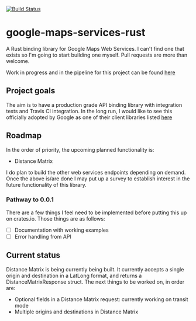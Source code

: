 [![Build Status](https://travis-ci.org/vignesh-sankaran/google-maps-services-rust.svg?branch=master)](https://travis-ci.org/vignesh-sankaran/google-maps-services-rust)
# google-maps-services-rust
A Rust binding library for Google Maps Web Services. I can't find one that exists so I'm going to start building one myself. Pull requests are more than welcome.

Work in progress and in the pipeline for this project can be found [here](https://tree.taiga.io/project/backend_dev-google-web-services-rust/kanban "Kanban for google-web-services-rust")

## Project goals
The aim is to have a production grade API binding library with integration tests and Travis CI integration. In the long run, I would like to see this officially adopted by Google as one of their client libraries listed [here](https://developers.google.com/maps/documentation/distance-matrix/client-library "Google Maps Web Services official client libraries")

## Roadmap
In the order of priority, the upcoming planned functionality is:
* Distance Matrix

I do plan to build the other web services endpoints depending on demand. Once the above is/are done I may put up a survey to establish interest in the future functionality of this library.

### Pathway to 0.0.1
There are a few things I feel need to be implemented before putting this up on crates.io. Those things are as follows:
- [ ] Documentation with working examples
- [ ] Error handling from API

## Current status
Distance Matrix is being currently being built. It currently accepts a single origin and destination in a LatLong format, and returns a DistanceMatrixResponse struct. The next things to be worked on, in order are:

* Optional fields in a Distance Matrix request: currently working on transit mode
* Multiple origins and destinations in Distance Matrix
